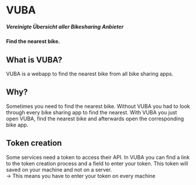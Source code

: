 # VUBA
##### Vereinigte Übersicht aller Bikesharing Anbieter
#### Find the nearest bike.
## What is VUBA?
VUBA is a webapp to find the nearest bike from all bike sharing apps.
## Why?
Sometimes you need to find the nearest bike.
Without VUBA you had to look through every bike sharing app to find the nearest.
With VUBA you just open VUBA, find the nearest bike and afterwards open the corresponding bike app.
## Token creation
Some services need a token to access their API.
In VUBA you can find a link to the token creation process and a field to enter your token.
This token will saved on your machine and not on a server.<br>
  -> This means you have to enter your token on every machine

